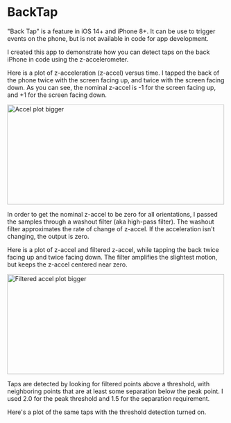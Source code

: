 # BackTap

"Back Tap" is a feature in iOS 14+ and iPhone 8+.  It can be use to trigger events on the phone, but is not available in code for app development.

I created this app to demonstrate how you can detect taps on the back iPhone in code using the z-accelerometer.

Here is a plot of z-acceleration (z-accel) versus time.  I tapped the back of the phone twice with the screen facing up, and twice with the screen facing down.  As you can see, the nominal z-accel is -1 for the screen facing up, and +1 for the screen facing down.

<img width="500" height="231" alt="Accel plot bigger" src="https://github.com/user-attachments/assets/e234f5d9-96d1-4add-8639-98ba351e40b5" />

In order to get the nominal z-accel to be zero for all orientations, I passed the samples through a washout filter (aka high-pass filter).  The washout filter approximates the rate of change of z-accel.  If the acceleration isn't changing, the output is zero.

Here is a plot of z-accel and filtered z-accel, while tapping the back twice facing up and twice facing down.  The filter amplifies the slightest motion, but keeps the z-accel centered near zero.

<img width="500" height="231" alt="Filtered accel plot bigger" src="https://github.com/user-attachments/assets/cbc4f065-bd82-4258-b134-9fe848fd444e" />

Taps are detected by looking for filtered points above a threshold, with neighboring points that are at least some separation below the peak point.  I used 2.0 for the peak threshold and 1.5 for the separation requirement.

Here's a plot of the same taps with the threshold detection turned on.

